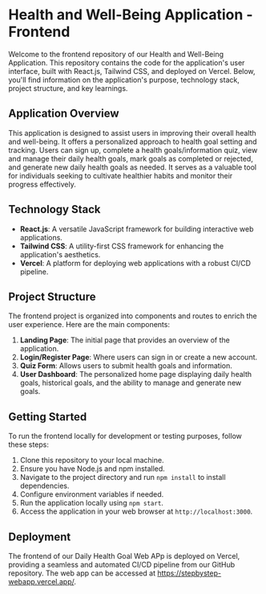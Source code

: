 # Health and Well-Being Application - Frontend

Welcome to the frontend repository of our Health and Well-Being Application. This repository contains the code for the application's user interface, built with React.js, Tailwind CSS, and deployed on Vercel. Below, you'll find information on the application's purpose, technology stack, project structure, and key learnings.

## Application Overview

This application is designed to assist users in improving their overall health and well-being. It offers a personalized approach to health goal setting and tracking. Users can sign up, complete a health goals/information quiz, view and manage their daily health goals, mark goals as completed or rejected, and generate new daily health goals as needed. It serves as a valuable tool for individuals seeking to cultivate healthier habits and monitor their progress effectively.

## Technology Stack

- **React.js**: A versatile JavaScript framework for building interactive web applications.
- **Tailwind CSS**: A utility-first CSS framework for enhancing the application's aesthetics.
- **Vercel**: A platform for deploying web applications with a robust CI/CD pipeline.

## Project Structure

The frontend project is organized into components and routes to enrich the user experience. Here are the main components:

1. **Landing Page**: The initial page that provides an overview of the application.
2. **Login/Register Page**: Where users can sign in or create a new account.
3. **Quiz Form**: Allows users to submit health goals and information.
4. **User Dashboard**: The personalized home page displaying daily health goals, historical goals, and the ability to manage and generate new goals.

## Getting Started

To run the frontend locally for development or testing purposes, follow these steps:

1. Clone this repository to your local machine.
2. Ensure you have Node.js and npm installed.
3. Navigate to the project directory and run `npm install` to install dependencies.
4. Configure environment variables if needed.
5. Run the application locally using `npm start`.
6. Access the application in your web browser at `http://localhost:3000`.

## Deployment

The frontend of our Daily Health Goal Web APp is deployed on Vercel, providing a seamless and automated CI/CD pipeline from our GitHub repository. The web app can be accessed at https://stepbystep-webapp.vercel.app/.
